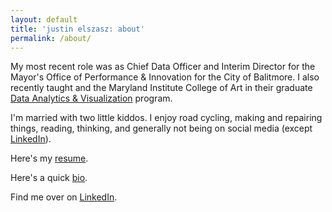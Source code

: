 ```yaml
---
layout: default
title: 'justin elszasz: about'
permalink: /about/
---
```


My most recent role was as Chief Data Officer and Interim Director for the Mayor's Office of Performance & Innovation for the City of Balitmore. I also recently taught and the Maryland Institute College of Art in their graduate [Data Analytics & Visualization](https://www.mica.edu/graduate-programs/data-analytics-and-visualization-mps/) program.

I'm married with two little kiddos. I enjoy road cycling, making and repairing things, reading, thinking, and generally not being on social media (except [LinkedIn](https://www.linkedin.com/in/justinelszasz/)). 

Here's my [resume](https://drive.google.com/file/d/1UmRYHn0LYQ-RYfXfZROk4f5pHHudk3FC/view?usp=sharing).

Here's a quick [bio](https://docs.google.com/document/d/1YV9a9LUMPcRLqWlIrI5RWEa1-SsrhnRFKkk5j_0VeAk/edit?usp=sharing).

Find me over on [LinkedIn](https://www.linkedin.com/in/justinelszasz).
